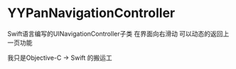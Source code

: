 YYPanNavigationController
=========================

Swift语言编写的UINavigationController子类 在界面向右滑动 可以动态的返回上一页功能

我只是Objective-C -> Swift 的搬运工
